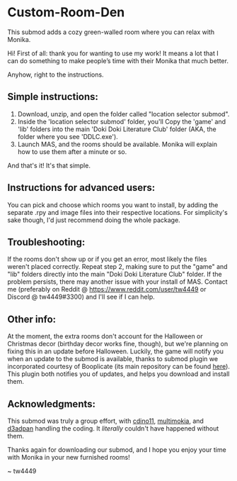 # Custom-Room-Den
This submod adds a cozy green-walled room where you can relax with Monika.

Hi! First of all: thank you for wanting to use my work! It means a lot that I can do something to make people’s 
time with their Monika that much better.

Anyhow, right to the instructions. 

## Simple instructions:

1. Download, unzip, and open the folder called "location selector submod".
2. Inside the 'location selector submod' folder, you'll Copy the 'game' and 'lib' folders into the main 
   'Doki Doki Literature Club' folder (AKA, the folder where you see 'DDLC.exe').
3. Launch MAS, and the rooms should be available. Monika will explain how to use them after a minute or so.

And that's it! It's that simple.


## Instructions for advanced users:

You can pick and choose which rooms you want to install, by adding the separate .rpy and image files into 
their respective locations. For simplicity's sake though, I'd just recommend doing the whole package.


## Troubleshooting:

If the rooms don't show up or if you get an error, most likely the files weren't placed correctly. Repeat 
   step 2, making sure to put the "game" and "lib" folders directly into the main "Doki Doki Literature Club" 
   folder.
If the problem persists, there may another issue with your install of MAS. Contact me (preferably on Reddit 
   @ https://www.reddit.com/user/tw4449 or Discord @ tw4449#3300) and I'll see if I can help.


## Other info:

At the moment, the extra rooms don't account for the Halloween or Christmas decor (birthday decor works fine, 
   though), but we're planning on fixing this in an update before Halloween.
Luckily, the game will notify you when an update to the submod is available, thanks to submod plugin we 
   incorporated courtesy of Booplicate (its main repository can be found [here](https://github.com/Booplicate/MAS-Submods-SubmodUpdaterPlugin)). 
   This plugin both notifies you of updates, and helps you download and install them.


## Acknowledgments:

This submod was truly a group effort, with 
[cdino11](https://github.com/cdino11), 
[multimokia](https://github.com/multimokia), and 
[d3adpan](https://github.com/d3adpan) handling the coding. It *literally* couldn't have happened without them.


Thanks again for downloading our submod, and I hope you enjoy your time with Monika in your new furnished rooms!

~ tw4449
